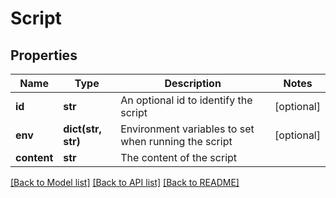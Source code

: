 # Script

## Properties
Name | Type | Description | Notes
------------ | ------------- | ------------- | -------------
**id** | **str** | An optional id to identify the script | [optional] 
**env** | **dict(str, str)** | Environment variables to set when running the script | [optional] 
**content** | **str** | The content of the script | 

[[Back to Model list]](../README.md#documentation-for-models) [[Back to API list]](../README.md#documentation-for-api-endpoints) [[Back to README]](../README.md)


